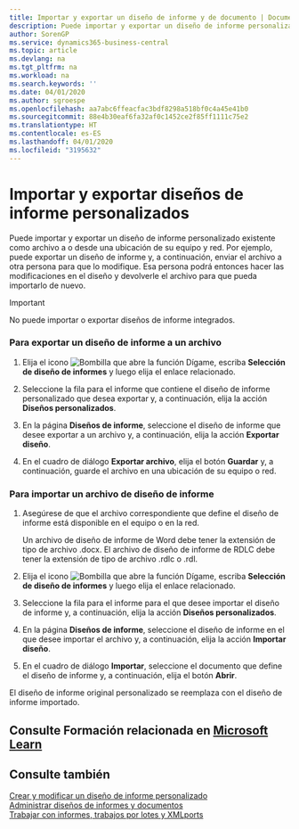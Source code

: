 ```yaml
---
title: Importar y exportar un diseño de informe y de documento | Documentos de Microsoft
description: Puede importar y exportar un diseño de informe personalizado existente como archivo a o desde una ubicación de su equipo y red.
author: SorenGP
ms.service: dynamics365-business-central
ms.topic: article
ms.devlang: na
ms.tgt_pltfrm: na
ms.workload: na
ms.search.keywords: ''
ms.date: 04/01/2020
ms.author: sgroespe
ms.openlocfilehash: aa7abc6ffeacfac3bdf8298a518bf0c4a45e41b0
ms.sourcegitcommit: 88e4b30eaf6fa32af0c1452ce2f85ff1111c75e2
ms.translationtype: HT
ms.contentlocale: es-ES
ms.lasthandoff: 04/01/2020
ms.locfileid: "3195632"
---
```

# <a name="import-and-export-custom-report-layouts"></a>Importar y exportar diseños de informe personalizados
Puede importar y exportar un diseño de informe personalizado existente como archivo a o desde una ubicación de su equipo y red. Por ejemplo, puede exportar un diseño de informe y, a continuación, enviar el archivo a otra persona para que lo modifique. Esa persona podrá entonces hacer las modificaciones en el diseño y devolverle el archivo para que pueda importarlo de nuevo.  

> [!IMPORTANT]  
>  No puede importar o exportar diseños de informe integrados.  

### <a name="to-export-a-report-layout-to-a-file"></a>Para exportar un diseño de informe a un archivo  

1.  Elija el icono ![Bombilla que abre la función Dígame](media/ui-search/search_small.png "Dígame qué desea hacer"), escriba **Selección de diseño de informes** y luego elija el enlace relacionado.  

2.  Seleccione la fila para el informe que contiene el diseño de informe personalizado que desea exportar y, a continuación, elija la acción **Diseños personalizados**.  

3.  En la página **Diseños de informe**, seleccione el diseño de informe que desee exportar a un archivo y, a continuación, elija la acción **Exportar diseño**.  

4.  En el cuadro de diálogo **Exportar archivo**, elija el botón **Guardar** y, a continuación, guarde el archivo en una ubicación de su equipo o red.  

### <a name="to-import-a-report-layout-file"></a>Para importar un archivo de diseño de informe  

1.  Asegúrese de que el archivo correspondiente que define el diseño de informe está disponible en el equipo o en la red.  

     Un archivo de diseño de informe de Word debe tener la extensión de tipo de archivo .docx. El archivo de diseño de informe de RDLC debe tener la extensión de tipo de archivo .rdlc o .rdl.  

2.  Elija el icono ![Bombilla que abre la función Dígame](media/ui-search/search_small.png "Dígame qué desea hacer"), escriba **Selección de diseño de informes** y luego elija el enlace relacionado.  

3.  Seleccione la fila para el informe para el que desee importar el diseño de informe y, a continuación, elija la acción **Diseños personalizados**.  

4.  En la página **Diseños de informe**, seleccione el diseño de informe en el que desee importar el archivo y, a continuación, elija la acción **Importar diseño**.  

5.  En el cuadro de diálogo **Importar**, seleccione el documento que define el diseño de informe y, a continuación, elija el botón **Abrir**.  

 El diseño de informe original personalizado se reemplaza con el diseño de informe importado.  

## <a name="see-related-training-at-microsoft-learn"></a>Consulte Formación relacionada en [Microsoft Learn](/learn/modules/change-documents-dynamics-365-business-central/index)

## <a name="see-also"></a>Consulte también  
 [Crear y modificar un diseño de informe personalizado](ui-how-create-custom-report-layout.md)   
 [Administrar diseños de informes y documentos](ui-manage-report-layouts.md)  
 [Trabajar con informes, trabajos por lotes y XMLports](ui-work-report.md)    

